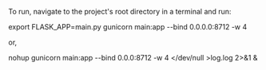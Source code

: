 To run, navigate to the project's root directory in a terminal and run:

   export FLASK_APP=main.py
   gunicorn main:app --bind 0.0.0.0:8712 -w 4

or,

   nohup gunicorn main:app --bind 0.0.0:8712 -w 4 </dev/null >log.log 2>&1 &